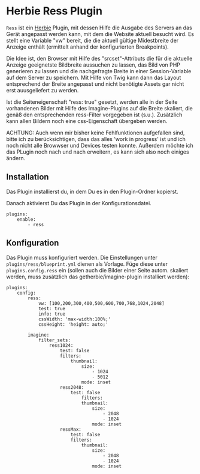 # Herbie Ress Plugin

`Ress` ist ein [Herbie](http://github.com/getherbie/herbie) Plugin, mit dessen Hilfe die Ausgabe des Servers an das 
Gerät angepasst werden kann, mit dem die Website aktuell besucht wird. Es stellt eine Variable "vw" bereit, die die aktuell
gültige Midestbreite der Anzeige enthält (ermittelt anhand der konfigurierten Breakpoints).

Die Idee ist, den Browser mit Hilfe des "srcset"-Attributs die für die aktuelle Anzeige geeignetste Bildbreite aussuchen 
zu lassen, das Bild von PHP generieren zu lassen und die nachgefragte Breite in einer Session-Variable auf dem Server zu speichern.
Mit Hilfe von Twig kann dann das Layout entsprechend der Breite angepasst und nicht benötigte Assets gar nicht erst auusgeliefert 
zu werden.

Ist die Seiteneigenschaft "ress: true" gesetzt, werden alle in der Seite vorhandenen Bilder mit Hilfe des Imagine-Plugins auf die
Breite skaliert, die genäß den entsprechenden ress-Filter vorgegeben ist (s.u.). Zusätzlich kann allen Bildern noch eine css-Eigenschaft übergeben werden.

ACHTUNG: Auch wenn mir bisher keine Fehlfunktionen aufgefallen sind, bitte ich zu berücksichtigen, dass das alles 'work in progress' ist 
und ich noch nicht alle Browwser und Devices testen konnte. Außerdem möchte ich das PLugin noch nach und nach erweitern, es kann 
sich also noch einiges ändern.


## Installation

Das Plugin installierst du, in dem Du es in den Plugin-Ordner kopierst.

Danach aktivierst Du das Plugin in der Konfigurationsdatei.

    plugins:
        enable:
            - ress


## Konfiguration

Das Plugin muss konfiguriert werden. Die Einstellungen unter `plugins/ress/blueprint.yml` dienen als Vorlage. Füge diese unter `plugins.config.ress` ein
(sollen auch die Bilder einer Seite autom. skaliert werden, muss zusätzlich das getherbie/imagine-plugin installiert werden):

    plugins:
        config:
            ress:
                vw: [100,200,300,400,500,600,700,768,1024,2048]
                test: true
                info: true
                cssWidth: 'max-width:100%;'
                cssHeight: 'height: auto;'
            
            imagine:
                filter_sets:
                    ress1024:
                        test: false
                        filters:
                            thumbnail:
                                size:
                                    - 1024
                                    - 5012
                                mode: inset
                        ress2048:
                            test: false
                                filters:
                                thumbnail:
                                    size:
                                        - 2048
                                        - 1024
                                    mode: inset
                        ressMax:
                            test: false
                            filters:
                                thumbnail:
                                    size:
                                        - 2048
                                        - 1024
                                    mode: inset
